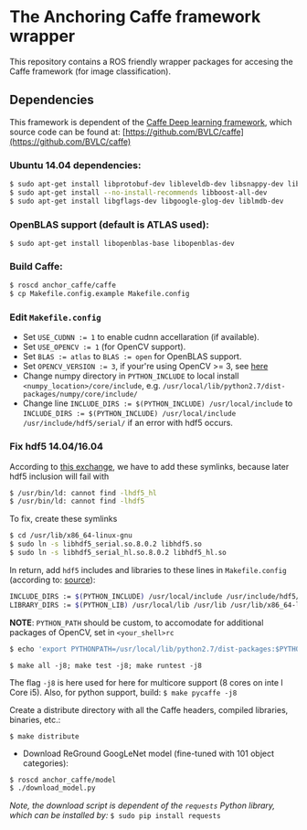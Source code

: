 # The Anchoring Caffe framework wrapper #

This repository contains a ROS friendly wrapper packages for accesing the Caffe framework (for image classification).


## Dependencies ##

This framework is dependent of the [Caffe Deep learning framework](http://caffe.berkeleyvision.org/), which source code can be found at: [https://github.com/BVLC/caffe](https://github.com/BVLC/caffe)

### Ubuntu 14.04 dependencies: ###

```bash
$ sudo apt-get install libprotobuf-dev libleveldb-dev libsnappy-dev libopencv-dev libhdf5-serial-dev protobuf-compiler
$ sudo apt-get install --no-install-recommends libboost-all-dev
$ sudo apt-get install libgflags-dev libgoogle-glog-dev liblmdb-dev
```

### OpenBLAS support (default is ATLAS used): ###

`$ sudo apt-get install libopenblas-base libopenblas-dev`


### Build Caffe: ###

```bash
$ roscd anchor_caffe/caffe
$ cp Makefile.config.example Makefile.config
```

### Edit `Makefile.config` ###

* Set `USE_CUDNN := 1` to enable cudnn accellaration (if available). 
* Set `USE_OPENCV := 1` (for OpenCV support). 
* Set `BLAS := atlas` to `BLAS := open` for OpenBLAS support.
* Set `OPENCV_VERSION := 3`, if your're using OpenCV >= 3, see [here](https://github.com/BVLC/caffe/issues/3700#issuecomment-187493856)
* Change numpy directory in `PYTHON_INCLUDE` to local install `<numpy_location>/core/include`, e.g. `/usr/local/lib/python2.7/dist-packages/numpy/core/include/` 
* Change line `INCLUDE_DIRS := $(PYTHON_INCLUDE) /usr/local/include` to `INCLUDE_DIRS := $(PYTHON_INCLUDE) /usr/local/include /usr/include/hdf5/serial/` if an error with hdf5 occurs.

### Fix hdf5 14.04/16.04 ###
According to [this exchange](https://github.com/NVIDIA/DIGITS/issues/156#issuecomment-114776706), we have to add these symlinks, because later hdf5 inclusion will fail with

```bash
$ /usr/bin/ld: cannot find -lhdf5_hl
$ /usr/bin/ld: cannot find -lhdf5
```

To fix, create these symlinks

```bash
$ cd /usr/lib/x86_64-linux-gnu
$ sudo ln -s libhdf5_serial.so.8.0.2 libhdf5.so
$ sudo ln -s libhdf5_serial_hl.so.8.0.2 libhdf5_hl.so
```

In return, add `hdf5` includes and libraries to these lines in `Makefile.config` (according to: [source](https://github.com/NVIDIA/DIGITS/issues/156#issuecomment-219089383)):

```bash
INCLUDE_DIRS := $(PYTHON_INCLUDE) /usr/local/include /usr/include/hdf5/serial/
LIBRARY_DIRS := $(PYTHON_LIB) /usr/local/lib /usr/lib /usr/lib/x86_64-linux-gnu/hdf5/serial/
```

**NOTE**: `PYTHON_PATH` should be custom, to accomodate for additional packages of OpenCV, set in `<your_shell>rc`

```bash
$ echo 'export PYTHONPATH=/usr/local/lib/python2.7/dist-packages:$PYTHONPATH' >> ~/<your_shell>rc
```

`$ make all -j8; make test -j8; make runtest -j8`

The flag `-j8` is here used for here for multicore support (8 cores on inte l Core i5). Also, for python support, build: `$ make pycaffe -j8`

Create a distribute directory with all the Caffe headers, compiled libraries, binaries, etc.:

`$ make distribute`


* Download ReGround GoogLeNet model (fine-tuned with 101 object categories):

```bash
$ roscd anchor_caffe/model
$ ./download_model.py
```

*Note, the download script is dependent of the `requests` Python library, which can be installed by:* `$ sudo pip install requests`


